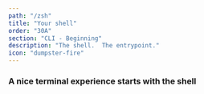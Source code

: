 ```yaml
---
path: "/zsh"
title: "Your shell"
order: "30A"
section: "CLI - Beginning"
description: "The shell.  The entrypoint."
icon: "dumpster-fire"
---
```


### A nice terminal experience starts with the shell
